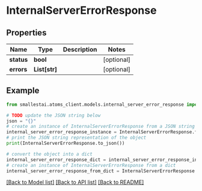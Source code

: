 # InternalServerErrorResponse


## Properties

Name | Type | Description | Notes
------------ | ------------- | ------------- | -------------
**status** | **bool** |  | [optional] 
**errors** | **List[str]** |  | [optional] 

## Example

```python
from smallestai.atoms_client.models.internal_server_error_response import InternalServerErrorResponse

# TODO update the JSON string below
json = "{}"
# create an instance of InternalServerErrorResponse from a JSON string
internal_server_error_response_instance = InternalServerErrorResponse.from_json(json)
# print the JSON string representation of the object
print(InternalServerErrorResponse.to_json())

# convert the object into a dict
internal_server_error_response_dict = internal_server_error_response_instance.to_dict()
# create an instance of InternalServerErrorResponse from a dict
internal_server_error_response_from_dict = InternalServerErrorResponse.from_dict(internal_server_error_response_dict)
```
[[Back to Model list]](../README.md#documentation-for-models) [[Back to API list]](../README.md#documentation-for-api-endpoints) [[Back to README]](../README.md)


